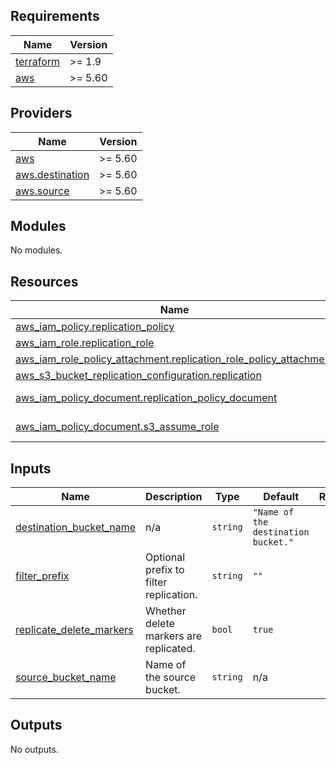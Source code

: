 <!-- BEGIN_TF_DOCS -->
## Requirements

| Name | Version |
|------|---------|
| <a name="requirement_terraform"></a> [terraform](#requirement\_terraform) | >= 1.9 |
| <a name="requirement_aws"></a> [aws](#requirement\_aws) | >= 5.60 |

## Providers

| Name | Version |
|------|---------|
| <a name="provider_aws"></a> [aws](#provider\_aws) | >= 5.60 |
| <a name="provider_aws.destination"></a> [aws.destination](#provider\_aws.destination) | >= 5.60 |
| <a name="provider_aws.source"></a> [aws.source](#provider\_aws.source) | >= 5.60 |

## Modules

No modules.

## Resources

| Name | Type |
|------|------|
| [aws_iam_policy.replication_policy](https://registry.terraform.io/providers/hashicorp/aws/latest/docs/resources/iam_policy) | resource |
| [aws_iam_role.replication_role](https://registry.terraform.io/providers/hashicorp/aws/latest/docs/resources/iam_role) | resource |
| [aws_iam_role_policy_attachment.replication_role_policy_attachment](https://registry.terraform.io/providers/hashicorp/aws/latest/docs/resources/iam_role_policy_attachment) | resource |
| [aws_s3_bucket_replication_configuration.replication](https://registry.terraform.io/providers/hashicorp/aws/latest/docs/resources/s3_bucket_replication_configuration) | resource |
| [aws_iam_policy_document.replication_policy_document](https://registry.terraform.io/providers/hashicorp/aws/latest/docs/data-sources/iam_policy_document) | data source |
| [aws_iam_policy_document.s3_assume_role](https://registry.terraform.io/providers/hashicorp/aws/latest/docs/data-sources/iam_policy_document) | data source |

## Inputs

| Name | Description | Type | Default | Required |
|------|-------------|------|---------|:--------:|
| <a name="input_destination_bucket_name"></a> [destination\_bucket\_name](#input\_destination\_bucket\_name) | n/a | `string` | `"Name of the destination bucket."` | no |
| <a name="input_filter_prefix"></a> [filter\_prefix](#input\_filter\_prefix) | Optional prefix to filter replication. | `string` | `""` | no |
| <a name="input_replicate_delete_markers"></a> [replicate\_delete\_markers](#input\_replicate\_delete\_markers) | Whether delete markers are replicated. | `bool` | `true` | no |
| <a name="input_source_bucket_name"></a> [source\_bucket\_name](#input\_source\_bucket\_name) | Name of the source bucket. | `string` | n/a | yes |

## Outputs

No outputs.
<!-- END_TF_DOCS -->